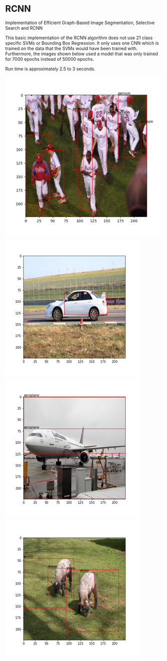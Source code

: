 # RCNN
Implementation of Efficient Graph-Based Image Segmentation, Selective Search and RCNN

This basic implementation of the RCNN algorithm does not use 21 class specific SVMs or Bounding Box Regression. It only uses one CNN which is trained on the data that the SVMs would have been trained with. Furthermore, the images shown below used a model that was only trained for 7000 epochs instead of 50000 epochs.

Run time is approximately 2.5 to 3 seconds.

![alt text](https://github.com/nathanjjohnson7/RCNN/blob/main/results/baseball_players.png?raw=true)

![alt text](https://github.com/nathanjjohnson7/RCNN/blob/main/results/car.png?raw=true)

![alt text](https://github.com/nathanjjohnson7/RCNN/blob/main/results/plane.png?raw=true)

![alt text](https://github.com/nathanjjohnson7/RCNN/blob/main/results/sheep.png?raw=true)
